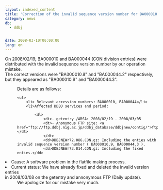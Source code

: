```yaml
---
layout: indexed_content
title: 'Correction of the invalid sequence version number for BA000010 and BA000044 '
category: news
db:
  - ddbj


date: 2008-03-10T00:00:00
lang: en
---
```


On 2008/02/19, BA000010 and BA000044 (CON division entries) were distributed with the invalid sequence version number by our operation mistake.<br>The correct versions were "BA000010.8" and "BA000044.2" respectively, but they appeared as "BA000010.9" and "BA000044.3".<dd>Details are as follows:

    <ul>
        <li> Relevant accession numbers: BA000010, BA000044</li>
        <li>Affected DDBJ services and period:

            <dl>
                <dt>- getentry /ARSA: 2008/02/19 - 2008/03/05
                <dt>- Anonymous FTP site: <a href="ftp://ftp.ddbj.nig.ac.jp/ddbj_database/ddbjnew/contig/">ftp://ftp.ddbj.nig.ac.jp/ddbj_database/ddbjnew/contig/</a></dt>
                </dt>
                <dd>DDBJNEWr72.086.CON.gz: Including the enties with invalid sequence version number ( BA000010.9, BA000044.3 ).
                <dd>DDBJNEWr73.014.CON.gz: Including the fixed enties.</dd>
</dd>
</dl>
</li>
<li> Cause: A software problem in the flatfile making process.</li>
<li>Current status: We have already fixed and deleted the invalid version entries<br> in 2008/03/08 on the getentry and annonymous FTP (Daily update).</li>
</ul>
<dd>We apologize for our mistake very much.</dd>
</dd>
